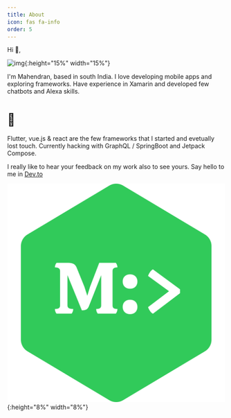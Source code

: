 ```yaml
---
title: About
icon: fas fa-info
order: 5
---
```


Hi 👋,  

![img](https://api.accredible.com/v1/frontend/credential_website_embed_image/badge/12239956?key=3a44c8c7cbae047ae3defc93d13c3c1291023a7efa1e4162faf498568ee2e637){:height="15%" width="15%"}

I'm Mahendran, based in south India. I love developing mobile apps and exploring frameworks. Have experience in Xamarin and developed few chatbots and Alexa skills. 
    
# 🚀

 Flutter, vue.js & react are the few frameworks that I started and evetually lost touch.
 Currently hacking with GraphQL / SpringBoot and Jetpack Compose.


I really like to hear your feedback on my work also to see yours. Say hello to me in <a href="https://dev.to/mahendranv"> Dev.to <i class="fab fa-dev fa-2x"></i></a>



![img](/assets/img/blog/logo4.svg){:height="8%" width="8%"}